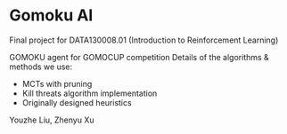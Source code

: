 # Gomoku AI
Final project for DATA130008.01 (Introduction to Reinforcement Learning)

GOMOKU agent for GOMOCUP competition
Details of the algorithms & methods we use:
- MCTs with pruning
- Kill threats algorithm implementation
- Originally designed heuristics

Youzhe Liu, Zhenyu Xu